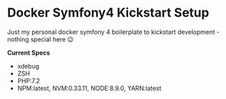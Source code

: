 # Docker Symfony4 Kickstart Setup

Just my personal docker symfony 4 boilerplate to kickstart development - nothing special here 😉

**Current Specs**
* xdebug
* ZSH
* PHP:7.2
* NPM:latest, NVM:0.33.11, NODE:8.9.0, YARN:latest
